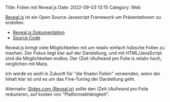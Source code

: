 Title: Folien mit Reveal.js
Date: 2022-09-03 13:15
Category: Web

[Reveal.js](https://revealjs.com/) ist ein Open Source Javascript Framework um Präsentationen zu erstellen.

- [Reveal.js Dokumentation](https://revealjs.com/markup/)
- [Source Code](https://github.com/hakimel/reveal.js)

Reveal.js bringt viele Möglichkeiten mit um relativ einfach hübsche Folien zu machen. Der Fokus liegt klar auf der Darstellung, und mit HTML/JavaScript sind die Möglichkeiten endlos. Der (Zeit-)Aufwand pro Folie is relativ hoch, verglichen mit Marp.

Ich werde es wohl in Zukunft für "die finalen Folien" verwenden, wenn der Inhalt klar ist und es um das Fine-Tuning der Darstellung geht.

Alternativ: [Slides.com (Reveal.js)](https://slides.com) sollte den (Zeit-)Aufwand pro Folie reduzieren, auf kosten von "Platformabhänigkeit".

